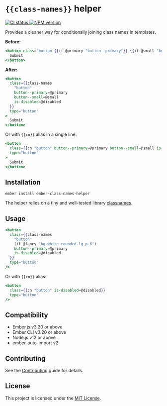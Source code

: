 # `{{class-names}}` helper

<p>
  <a href="https://github.com/PrecisionNutrition/ember-class-names-helper/actions?query=workflow%3ACI" target="_blank" rel="noopener noreferrer">
    <img src="https://github.com/PrecisionNutrition/ember-class-names-helper/workflows/CI/badge.svg" alt="CI status">
  </a>

  <a href="https://www.npmjs.com/package/ember-class-names-helper" target="_blank" rel="noopener noreferrer">
    <img src="https://img.shields.io/npm/v/ember-class-names-helper?color=informational" alt="NPM version" />
  </a>
</p>

Provides a cleaner way for conditionally joining class names in templates.

**Before:**

```hbs
<button class="button {{if @primary "button--primary"}} {{if @small "button--small"}} {{if @disabled "is-disabled"}}" type="button">
  Submit
</button>
```

**After:**

```hbs
<button
  class={{class-names
    "button"
    button--primary=@primary
    button--small=@small
    is-disabled=@disabled
  }}
  type="button"
>
  Submit
</button>
```

Or with `{{cn}}` alias in a single line:

```hbs
<button
  class={{cn "button" button--primary=@primary button--small=@small is-disabled=@disabled}}
  type="button"
>
  Submit
</button>
```

## Installation

```
ember install ember-class-names-helper
```

The helper relies on a tiny and well-tested library [classnames](https://github.com/JedWatson/classnames).

## Usage

```hbs
<button
  class={{class-names
    "button"
    (if @fancy "bg-white rounded-lg p-6")
    button--primary=@primary
    is-disabled=@disabled
  }}
  type="button"
/>
```

Or with `{{cn}}` alias:

```hbs
<button
  class={{cn "button" is-disabled=@disabled}}
  type="button"
/>
```

## Compatibility

* Ember.js v3.20 or above
* Ember CLI v3.20 or above
* Node.js v12 or above
* ember-auto-import v2

## Contributing

See the [Contributing](CONTRIBUTING.md) guide for details.

## License

This project is licensed under the [MIT License](LICENSE.md).
